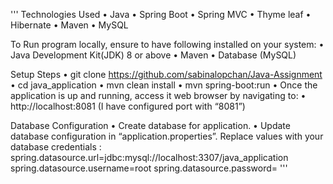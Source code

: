 '''
Technologies Used 
•	Java
•	Spring Boot
•	Spring MVC
•	Thyme leaf
•	Hibernate
•	Maven
•	MySQL

To Run program locally, ensure to have following installed on your system:
•	Java Development Kit(JDK) 8 or above
•	Maven
•	Database (MySQL)

Setup Steps
•	git clone https://github.com/sabinalopchan/Java-Assignment
•	cd java_application
•	mvn clean install
•	mvn spring-boot:run
•	Once the application is up and running, access it web browser by navigating to:
•	http://localhost:8081 (I have configured port with “8081”)

Database Configuration
•	Create database for application.
•	Update database configuration in “application.properties”. Replace values with your database credentials :  
              spring.datasource.url=jdbc:mysql://localhost:3307/java_application
spring.datasource.username=root
spring.datasource.password=
'''

